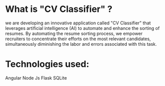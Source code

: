 # What is "CV Classifier" ?
 we are developing an innovative application called "CV Classifier" that leverages artificial intelligence (AI) to automate and enhance the sorting of resumes. By automating the resume sorting process, we empower recruiters to concentrate their efforts on the most relevant candidates, simultaneously diminishing the labor and errors associated with this task.
# Technologies used: 
Angular
Node Js
Flask 
SQLite 

